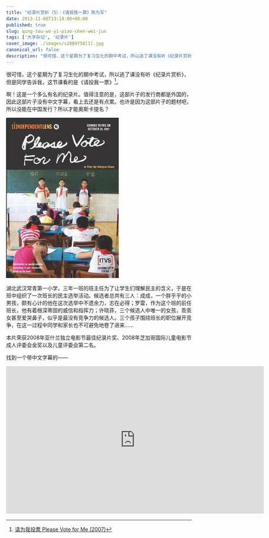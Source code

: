 ```yaml
---
title: "纪录片赏析（5）：《请投我一票》陈为军"
date: 2013-11-08T13:14:00+08:00
published: true
slug: qing-tou-wo-yi-piao-chen-wei-jun
tags: ['大学杂记', '纪录片']
cover_image: ./images/s2889758[1].jpg
canonical_url: false
description: "很可惜，这个星期为了复习生化的期中考试，所以逃了课没有听《纪录片赏析》，但是同学告诉我，这节课看的是《请投我一票》[^1]。"
---
```




很可惜，这个星期为了复习生化的期中考试，所以逃了课没有听《纪录片赏析》，但是同学告诉我，这节课看的是《请投我一票》[^1]。

啊！这是一个多么有名的纪录片。值得注意的是，这部片子的发行商都是外国的，因此这部片子没有中文字幕，看上去还是有点累。也许是因为这部片子的题材吧，所以没能在中国发行？所以才能奥斯卡提名？

![海报](./images/s2889758[1].jpg)

湖北武汉常青第一小学，三年一班的班主任为了让学生们理解民主的含义，于是在班中组织了一次班长的民主选举活动。候选者总共有三人：成成，一个胖乎乎的小男孩，颇有心计的他在这次选举中不遗余力，志在必得；罗雷，作为这个班的前任班长，他有着根深蒂固的威信和指挥力；许晓菲，三个候选人中唯一的女孩，乖乖女甚至爱哭鼻子，似乎是最没有竞争力的候选人。三个孩子围绕班长的职位展开竞争，在这一过程中同学和家长也不可避免地卷了进来&hellip;&hellip;&nbsp;

本片荣获2008年亚什兰独立电影节最佳纪录片奖、2008年芝加哥国际儿童电影节成人评委会金奖以及儿童评委会第二名。

找到一个带中文字幕的&mdash;&mdash;

<iframe height=400 width=700 src='http://player.youku.com/embed/XNDIzOTU5NzY=' frameborder=0 'allowfullscreen'></iframe>

[^1]: [请为我投票 Please Vote for Me (2007)](http://movie.douban.com/subject/2267155/)